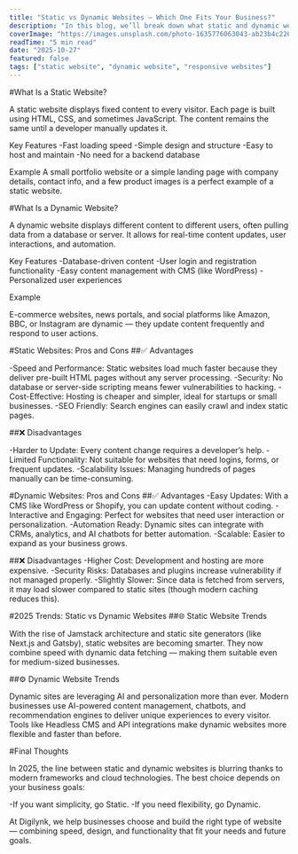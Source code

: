 ```yaml
---
title: "Static vs Dynamic Websites – Which One Fits Your Business?"
description: "In this blog, we’ll break down what static and dynamic websites are, how they differ, their pros and cons, and which one best suits your business needs in 2025."
coverImage: "https://images.unsplash.com/photo-1635776063043-ab23b4c226f6?ixlib=rb-4.1.0&ixid=M3wxMjA3fDB8MHxwaG90by1wYWdlfHx8fGVufDB8fHx8fA%3D%3D&auto=format&fit=crop&q=80&w=1032"
readTime: "5 min read"
date: "2025-10-27"
featured: false
tags: ["static website", "dynamic website", "responsive websites"]
---
```


#What Is a Static Website?

A static website displays fixed content to every visitor. Each page is built using HTML, CSS, and sometimes JavaScript. The content remains the same until a developer manually updates it.

Key Features
-Fast loading speed
-Simple design and structure
-Easy to host and maintain
-No need for a backend database

Example
A small portfolio website or a simple landing page with company details, contact info, and a few product images is a perfect example of a static website.

#What Is a Dynamic Website?

A dynamic website displays different content to different users, often pulling data from a database or server. It allows for real-time content updates, user interactions, and automation.

Key Features
-Database-driven content
-User login and registration functionality
-Easy content management with CMS (like WordPress)
-Personalized user experiences

Example

E-commerce websites, news portals, and social platforms like Amazon, BBC, or Instagram are dynamic — they update content frequently and respond to user actions.

#Static Websites: Pros and Cons
##✅ Advantages

-Speed and Performance: Static websites load much faster because they deliver pre-built HTML pages without any server processing.
-Security: No database or server-side scripting means fewer vulnerabilities to hacking.
-Cost-Effective: Hosting is cheaper and simpler, ideal for startups or small businesses.
-SEO Friendly: Search engines can easily crawl and index static pages.

##❌ Disadvantages

-Harder to Update: Every content change requires a developer’s help.
-Limited Functionality: Not suitable for websites that need logins, forms, or frequent updates.
-Scalability Issues: Managing hundreds of pages manually can be time-consuming.

#Dynamic Websites: Pros and Cons
##✅ Advantages
-Easy Updates: With a CMS like WordPress or Shopify, you can update content without coding.
-Interactive and Engaging: Perfect for websites that need user interaction or personalization.
-Automation Ready: Dynamic sites can integrate with CRMs, analytics, and AI chatbots for better automation.
-Scalable: Easier to expand as your business grows.

##❌ Disadvantages
-Higher Cost: Development and hosting are more expensive.
-Security Risks: Databases and plugins increase vulnerability if not managed properly.
-Slightly Slower: Since data is fetched from servers, it may load slower compared to static sites (though modern caching reduces this).

#2025 Trends: Static vs Dynamic Websites
##🌐 Static Website Trends

With the rise of Jamstack architecture and static site generators (like Next.js and Gatsby), static websites are becoming smarter. They now combine speed with dynamic data fetching — making them suitable even for medium-sized businesses.

##⚙️ Dynamic Website Trends

Dynamic sites are leveraging AI and personalization more than ever. Modern businesses use AI-powered content management, chatbots, and recommendation engines to deliver unique experiences to every visitor.
Tools like Headless CMS and API integrations make dynamic websites more flexible and faster than before.

#Final Thoughts

In 2025, the line between static and dynamic websites is blurring thanks to modern frameworks and cloud technologies. The best choice depends on your business goals:

-If you want simplicity, go Static.
-If you need flexibility, go Dynamic.

At Digilynk, we help businesses choose and build the right type of website — combining speed, design, and functionality that fit your needs and future goals.
